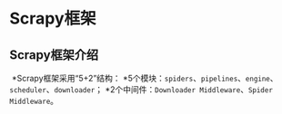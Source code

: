 Scrapy框架
===
Scrapy框架介绍
---
  *Scrapy框架采用“5+2”结构：
   *5个模块：`spiders`、`pipelines`、`engine`、`scheduler`、`downloader`；
   *2个中间件：`Downloader Middleware`、`Spider Middleware`。

